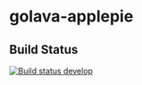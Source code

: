 # golava-applepie

## Build Status

[![Build status develop](https://ci.appveyor.com/api/projects/status/hju3svgtvd31lssx?svg=true)](https://ci.appveyor.com/project/esskar/golava-applepie)
